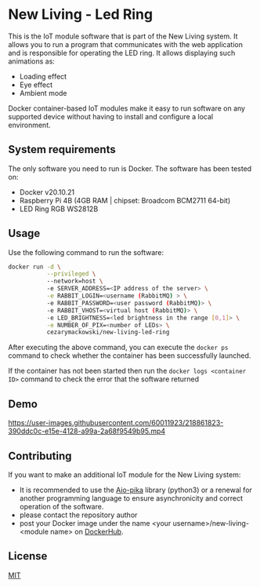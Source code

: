 # New Living - Led Ring
This is the IoT module software that is part of the New Living system. 
It allows you to run a program that communicates with the web application and is responsible for operating the LED ring. 
It allows displaying such animations as:
- Loading effect
- Eye effect
- Ambient mode

Docker container-based IoT modules make it easy to run software on any supported device without having to install and configure a local environment.

## System requirements
The only software you need to run is Docker.
The software has been tested on:
- Docker v20.10.21
- Raspberry Pi 4B (4GB RAM | chipset: Broadcom BCM2711 64-bit)
- LED Ring RGB WS2812B

## Usage
Use the following command to run the software:
```bash
docker run -d \
           --privileged \ 
           --network=host \ 
           -e SERVER_ADDRESS=<IP address of the server> \
           -e RABBIT_LOGIN=<username (RabbitMQ) > \
           -e RABBIT_PASSWORD=<user password (RabbitMQ)> \
           -e RABBIT_VHOST=<virtual host (RabbitMQ)> \
           -e LED_BRIGHTNESS=<led brightness in the range [0,1]> \
           -e NUMBER_OF_PIX=<number of LEDs> \
           cezarymackowski/new-living-led-ring
```
After executing the above command, you can execute the `docker ps` command to check whether the container has been successfully launched.

If the container has not been started then run the `docker logs <container ID>` command to check the error that the software returned

## Demo

https://user-images.githubusercontent.com/60011923/218861823-390ddc0c-e15e-4128-a99a-2a68f9549b95.mp4


## Contributing
If you want to make an additional IoT module for the New Living system:
- It is recommended to use the [Aio-pika](https://aio-pika.readthedocs.io/en/latest/) library (python3) or a renewal for another programming language to ensure asynchronicity and correct operation of the software.
- please contact the repository author 
- post your Docker image under the name \<your username>/new-living-\<module name> on [DockerHub](https://hub.docker.com/).

## License

[MIT](https://choosealicense.com/licenses/mit/)
